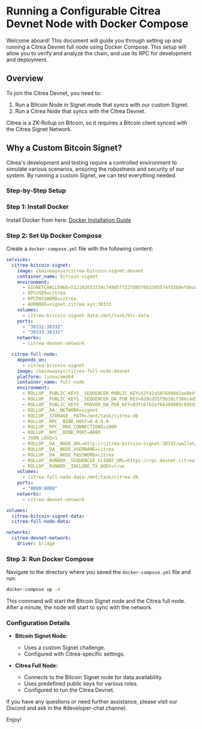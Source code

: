# Running a Configurable Citrea Devnet Node with Docker Compose

Welcome aboard! This document will guide you through setting up and running a Citrea Devnet full node using Docker Compose. This setup will allow you to verify and analyze the chain, and use its RPC for development and deployment.

## Overview

To join the Citrea Devnet, you need to:
1. Run a Bitcoin Node in Signet mode that syncs with our custom Signet.
2. Run a Citrea Node that syncs with the Citrea Devnet.

Citrea is a ZK-Rollup on Bitcoin, so it requires a Bitcoin client synced with the Citrea Signet Network.

## Why a Custom Bitcoin Signet?

Citrea's development and testing require a controlled environment to simulate various scenarios, ensuring the robustness and security of our system. By running a custom Signet, we can test everything needed.

### Step-by-Step Setup

### Step 1: Install Docker

Install Docker from here: [Docker Installation Guide](https://docs.docker.com/get-docker/)

### Step 2: Set Up Docker Compose

Create a `docker-compose.yml` file with the following content:

```yaml
services:
  citrea-bitcoin-signet:
    image: chainwayxyz/citrea-bitcoin-signet:devnet
    container_name: bitcoin-signet
    environment:
      - SIGNETCHALLENGE=512102653734c749d5f7227d9576b3305574fd3b0efdeaa64f3d500f121bf235f0a43151ae
      - RPCUSER=citrea
      - RPCPASSWORD=citrea
      - ADDNODE=signet.citrea.xyz:38333
    volumes:
      - citrea-bitcoin-signet-data:/mnt/task/btc-data
    ports:
      - "38332:38332"
      - "38333:38333"
    networks:
      - citrea-devnet-network

  citrea-full-node:
    depends_on:
      - citrea-bitcoin-signet
    image: chainwayxyz/citrea-full-node:devnet
    platform: linux/amd64
    container_name: full-node
    environment:
      - ROLLUP__PUBLIC_KEYS__SEQUENCER_PUBLIC_KEY=52f41a5076498d1ae8bdfa57d19e91e3c2c94b6de21985d099cd48cfa7aef174
      - ROLLUP__PUBLIC_KEYS__SEQUENCER_DA_PUB_KEY=039cd55f9b3dcf306c4d54f66cd7c4b27cc788632cd6fb73d80c99d303c6536486
      - ROLLUP__PUBLIC_KEYS__PROVER_DA_PUB_KEY=03fc6fb2ef68368009c895d2d4351dcca4109ec2f5f327291a0553570ce769f5e5
      - ROLLUP__DA__NETWORK=signet
      - ROLLUP__STORAGE__PATH=/mnt/task/citrea-db
      - ROLLUP__RPC__BIND_HOST=0.0.0.0
      - ROLLUP__RPC__MAX_CONNECTIONS=1000
      - ROLLUP__RPC__BIND_PORT=8080
      - JSON_LOGS=1
      - ROLLUP__DA__NODE_URL=http://citrea-bitcoin-signet:38332/wallet/citrea
      - ROLLUP__DA__NODE_USERNAME=citrea
      - ROLLUP__DA__NODE_PASSWORD=citrea
      - ROLLUP__RUNNER__SEQUENCER_CLIENT_URL=https://rpc.devnet.citrea.xyz
      - ROLLUP__RUNNER__INCLUDE_TX_BODY=true
    volumes:
      - citrea-full-node-data:/mnt/task/citrea-db
    ports:
      - "8080:8080"
    networks:
      - citrea-devnet-network

volumes:
  citrea-bitcoin-signet-data:
  citrea-full-node-data:

networks:
  citrea-devnet-network:
    driver: bridge
```

### Step 3: Run Docker Compose

Navigate to the directory where you saved the `docker-compose.yml` file and run:

```sh
docker-compose up -d
```

This command will start the Bitcoin Signet node and the Citrea full node. After a minute, the node will start to sync with the network.

### Configuration Details

- **Bitcoin Signet Node:**
  - Uses a custom Signet challenge.
  - Configured with Citrea-specific settings.

- **Citrea Full Node:**
  - Connects to the Bitcoin Signet node for data availability.
  - Uses predefined public keys for various roles.
  - Configured to run the Citrea Devnet.


If you have any questions or need further assistance, please visit our Discord and ask in the #developer-chat channel.

Enjoy!